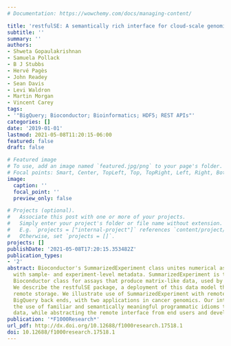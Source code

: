 ```yaml
---
# Documentation: https://wowchemy.com/docs/managing-content/

title: 'restfulSE: A semantically rich interface for cloud-scale genomics with Bioconductor'
subtitle: ''
summary: ''
authors:
- Shweta Gopaulakrishnan
- Samuela Pollack
- B J Stubbs
- Hervé Pagès
- John Readey
- Sean Davis
- Levi Waldron
- Martin Morgan
- Vincent Carey
tags:
- '"BigQuery; Bioconductor; Bioinformatics; HDF5; REST APIs"'
categories: []
date: '2019-01-01'
lastmod: 2021-05-08T11:20:15-06:00
featured: false
draft: false

# Featured image
# To use, add an image named `featured.jpg/png` to your page's folder.
# Focal points: Smart, Center, TopLeft, Top, TopRight, Left, Right, BottomLeft, Bottom, BottomRight.
image:
  caption: ''
  focal_point: ''
  preview_only: false

# Projects (optional).
#   Associate this post with one or more of your projects.
#   Simply enter your project's folder or file name without extension.
#   E.g. `projects = ["internal-project"]` references `content/project/deep-learning/index.md`.
#   Otherwise, set `projects = []`.
projects: []
publishDate: '2021-05-08T17:20:15.353482Z'
publication_types:
- '2'
abstract: Bioconductor's SummarizedExperiment class unites numerical assay quantifications
  with sample- and experiment-level metadata. SummarizedExperiment is the standard
  Bioconductor class for assays that produce matrix-like data, used by over 200 packages.
  We describe the restfulSE package, a deployment of this data model that supports
  remote storage. We illustrate use of SummarizedExperiment with remote HDF5 and Google
  BigQuery back ends, with two applications in cancer genomics. Our intent is to allow
  the use of familiar and semantically meaningful programmatic idioms to query genomic
  data, while abstracting the remote interface from end users and developers.
publication: '*F1000Research*'
url_pdf: http://dx.doi.org/10.12688/f1000research.17518.1
doi: 10.12688/f1000research.17518.1
---
```

